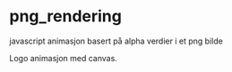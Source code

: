 # png_rendering
javascript animasjon basert på alpha verdier i et png bilde

Logo animasjon med canvas.

